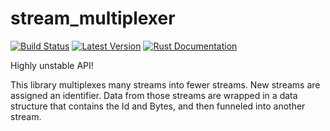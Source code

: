 # stream_multiplexer

[![Build Status][actions_badge]][actions]
[![Latest Version][crates_badge]][crates]
[![Rust Documentation][docs_badge]][docs]

Highly unstable API!

This library multiplexes many streams into fewer streams.
New streams are assigned an identifier. Data from those streams are wrapped in a data structure that contains the Id and Bytes, and then funneled into another stream. 

[docs_badge]: https://docs.rs/stream_multiplexer/badge.svg
[docs]: https://docs.rs/stream_multiplexer
[crates_badge]: https://img.shields.io/crates/v/stream_multiplexer.svg
[crates]: https://crates.io/crates/stream_multiplexer
[actions_badge]: https://github.com/halzy/stream_multiplexer/workflows/Rust/badge.svg
[actions]: https://github.com/halzy/stream_multiplexer/actions

